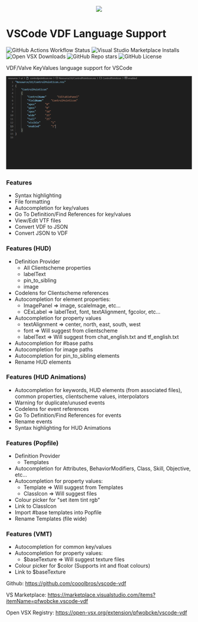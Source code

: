 <p align="center"><img src="https://raw.githubusercontent.com/cooolbros/vscode-vdf/main/icon.png" width="150"></p>

# VSCode VDF Language Support

![GitHub Actions Workflow Status](https://img.shields.io/github/actions/workflow/status/cooolbros/vscode-vdf/build.yaml)
![Visual Studio Marketplace Installs](https://img.shields.io/visual-studio-marketplace/i/pfwobcke.vscode-vdf?label=Visual%20Studio%20Marketplace)
![Open VSX Downloads](https://img.shields.io/open-vsx/dt/pfwobcke/vscode-vdf?label=Open%20VSX%20Registry)
![GitHub Repo stars](https://img.shields.io/github/stars/cooolbros/vscode-vdf?style=flat)
![GitHub License](https://img.shields.io/github/license/cooolbros/vscode-vdf)

VDF/Valve KeyValues language support for VSCode

![](demo.gif)

### Features
 - Syntax highlighting
 - File formatting
 - Autocompletion for key/values
 - Go To Definition/Find References for key/values
 - View/Edit VTF files
 - Convert VDF to JSON
 - Convert JSON to VDF

### Features (HUD)
 - Definition Provider
    - All Clientscheme properties
    - labelText
    - pin_to_sibling
    - image
 - Codelens for Clientscheme references
 - Autocompletion for element properties:
    - ImagePanel => image, scaleImage, etc...
    - CExLabel => labelText, font, textAlignment, fgcolor, etc...
 - Autocompletion for property values
    - textAlignment => center, north, east, south, west
    - font => Will suggest from clientscheme
    - labelText => Will suggest from chat_english.txt and tf_english.txt
 - Autocompletion for #base paths
 - Autocompletion for image paths
 - Autocompletion for pin_to_sibling elements
 - Rename HUD elements

### Features (HUD Animations)
 - Autocompletion for keywords, HUD elements (from associated files), common properties, clientscheme values, interpolators
 - Warning for duplicate/unused events
 - Codelens for event references
 - Go To Definition/Find References for events
 - Rename events
 - Syntax highlighting for HUD Animations

### Features (Popfile)
 - Definition Provider
    - Templates
 - Autocompletion for Attributes, BehaviorModifiers, Class, Skill, Objective, etc...
 - Autocompletion for property values:
    - Template => Will suggest from Templates
    - ClassIcon => Will suggest files
 - Colour picker for "set item tint rgb"
 - Link to ClassIcon
 - Import #base templates into Popfile
 - Rename Templates (file wide)

### Features (VMT)
 - Autocompletion for common key/values
 - Autocompletion for property values:
    - $baseTexture => Will suggest texture files
 - Colour picker for $color (Supports int and float colours)
 - Link to $baseTexture

Github: https://github.com/cooolbros/vscode-vdf

VS Marketplace: https://marketplace.visualstudio.com/items?itemName=pfwobcke.vscode-vdf

Open VSX Registry: https://open-vsx.org/extension/pfwobcke/vscode-vdf
